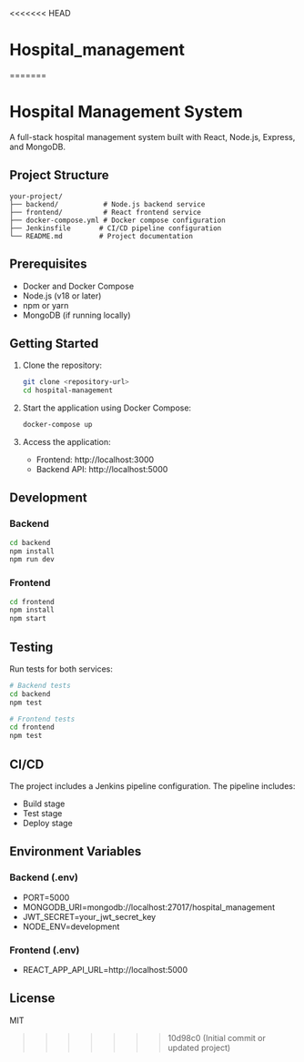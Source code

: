 <<<<<<< HEAD
# Hospital_management
=======
# Hospital Management System

A full-stack hospital management system built with React, Node.js, Express, and MongoDB.

## Project Structure

```
your-project/
├── backend/           # Node.js backend service
├── frontend/          # React frontend service
├── docker-compose.yml # Docker compose configuration
├── Jenkinsfile       # CI/CD pipeline configuration
└── README.md         # Project documentation
```

## Prerequisites

- Docker and Docker Compose
- Node.js (v18 or later)
- npm or yarn
- MongoDB (if running locally)

## Getting Started

1. Clone the repository:
   ```bash
   git clone <repository-url>
   cd hospital-management
   ```

2. Start the application using Docker Compose:
   ```bash
   docker-compose up
   ```

3. Access the application:
   - Frontend: http://localhost:3000
   - Backend API: http://localhost:5000

## Development

### Backend
```bash
cd backend
npm install
npm run dev
```

### Frontend
```bash
cd frontend
npm install
npm start
```

## Testing

Run tests for both services:
```bash
# Backend tests
cd backend
npm test

# Frontend tests
cd frontend
npm test
```

## CI/CD

The project includes a Jenkins pipeline configuration. The pipeline includes:
- Build stage
- Test stage
- Deploy stage

## Environment Variables

### Backend (.env)
- PORT=5000
- MONGODB_URI=mongodb://localhost:27017/hospital_management
- JWT_SECRET=your_jwt_secret_key
- NODE_ENV=development

### Frontend (.env)
- REACT_APP_API_URL=http://localhost:5000

## License

MIT 
>>>>>>> 10d98c0 (Initial commit or updated project)
